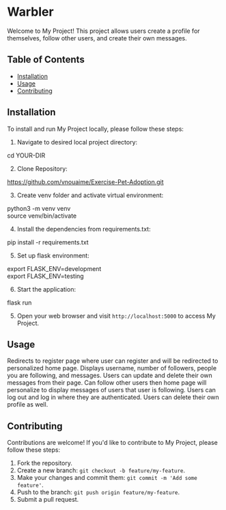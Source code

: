 # Warbler

Welcome to My Project! This project allows users create a profile for themselves, follow other users, and create their own messages.  

## Table of Contents
- [Installation](#installation)
- [Usage](#usage)
- [Contributing](#contributing)

## Installation

To install and run My Project locally, please follow these steps:  

1. Navigate to desired local project directory:

cd YOUR-DIR  

2. Clone Repository:

https://github.com/vnouaime/Exercise-Pet-Adoption.git  

3. Create venv folder and activate virtual environment:

python3 -m venv venv  
source venv/bin/activate  

4. Install the dependencies from requirements.txt:

pip install -r requirements.txt 

5. Set up flask environment:

export FLASK_ENV=development  
export FLASK_ENV=testing  

6. Start the application:

flask run  

5. Open your web browser and visit `http://localhost:5000` to access My Project.

## Usage

Redirects to register page where user can register and will be redirected to personalized home page. Displays username, number of followers, people you are following, and messages. Users can update and delete their own messages from their page. Can follow other users then home page will personalize to display messages of users that user is following. Users can log out and log in where they are authenticated. Users can delete their own profile as well.  

## Contributing

Contributions are welcome! If you'd like to contribute to My Project, please follow these steps:  

1. Fork the repository.
2. Create a new branch: `git checkout -b feature/my-feature`.
3. Make your changes and commit them: `git commit -m 'Add some feature'`.
4. Push to the branch: `git push origin feature/my-feature`.
5. Submit a pull request.